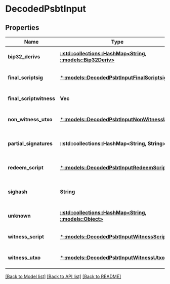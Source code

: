 # DecodedPsbtInput

## Properties
Name | Type | Description | Notes
------------ | ------------- | ------------- | -------------
**bip32_derivs** | [**::std::collections::HashMap<String, ::models::Bip32Deriv>**](Bip32Deriv.md) | The BIP32 derivation paths | [optional] [default to null]
**final_scriptsig** | [***::models::DecodedPsbtInputFinalScriptsig**](DecodedPSBTInput_final_scriptsig.md) |  | [optional] [default to null]
**final_scriptwitness** | **Vec<String>** | The final script witness | [optional] [default to null]
**non_witness_utxo** | [***::models::DecodedPsbtInputNonWitnessUtxo**](DecodedPSBTInput_non_witness_utxo.md) |  | [optional] [default to null]
**partial_signatures** | **::std::collections::HashMap<String, String>** | The public key and signature pairs | [optional] [default to null]
**redeem_script** | [***::models::DecodedPsbtInputRedeemScript**](DecodedPSBTInput_redeem_script.md) |  | [optional] [default to null]
**sighash** | **String** | The sighash type to be used | [optional] [default to null]
**unknown** | [**::std::collections::HashMap<String, ::models::Object>**](.md) | Unknown fields | [optional] [default to null]
**witness_script** | [***::models::DecodedPsbtInputWitnessScript**](DecodedPSBTInput_witness_script.md) |  | [optional] [default to null]
**witness_utxo** | [***::models::DecodedPsbtInputWitnessUtxo**](DecodedPSBTInput_witness_utxo.md) |  | [optional] [default to null]

[[Back to Model list]](../README.md#documentation-for-models) [[Back to API list]](../README.md#documentation-for-api-endpoints) [[Back to README]](../README.md)


